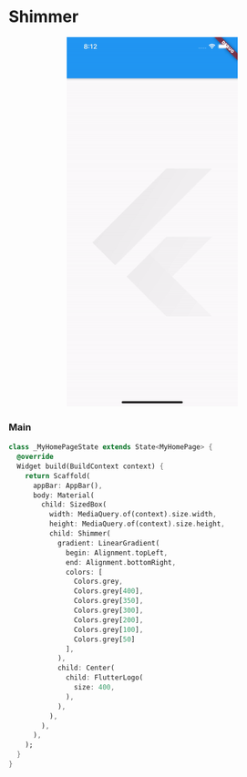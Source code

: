 # Shimmer
<p align="center">
<img src="https://github.com/ThiagoEvoa/flutter_examples/blob/master/images/shimmer.gif" height="649" width="300">
</p>

### Main
```dart
class _MyHomePageState extends State<MyHomePage> {
  @override
  Widget build(BuildContext context) {
    return Scaffold(
      appBar: AppBar(),
      body: Material(
        child: SizedBox(
          width: MediaQuery.of(context).size.width,
          height: MediaQuery.of(context).size.height,
          child: Shimmer(
            gradient: LinearGradient(
              begin: Alignment.topLeft,
              end: Alignment.bottomRight,
              colors: [
                Colors.grey,
                Colors.grey[400],
                Colors.grey[350],
                Colors.grey[300],
                Colors.grey[200],
                Colors.grey[100],
                Colors.grey[50]
              ],
            ),
            child: Center(
              child: FlutterLogo(
                size: 400,
              ),
            ),
          ),
        ),
      ),
    );
  }
}
```

